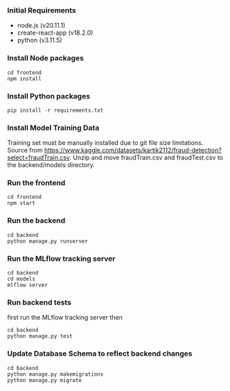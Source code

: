 ### Initial Requirements
- node.js (v20.11.1)
- create-react-app (v18.2.0)
- python (v3.11.5)
### Install Node packages
```
cd frontend
npm install
```
### Install Python packages
```
pip install -r requirements.txt
```
### Install Model Training Data
Training set must be manually installed due to git file size limitations. \
Source from https://www.kaggle.com/datasets/kartik2112/fraud-detection?select=fraudTrain.csv.
Unzip and move fraudTrain.csv and fraudTest.csv to the backend/models directory.
### Run the frontend
```
cd frontend
npm start
```
### Run the backend
```
cd backend
python manage.py runserver
```
### Run the MLflow tracking server
```
cd backend
cd models
mlflow server
```
### Run backend tests
first run the MLflow tracking server then
```
cd backend
python manage.py test
```
### Update Database Schema to reflect backend changes
```
cd backend
python manage.py makemigrations
python manage.py migrate
```
